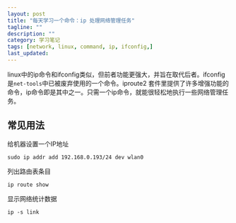 ```yaml
---
layout: post
title: "每天学习一个命令：ip 处理网络管理任务"
tagline: ""
description: ""
category: 学习笔记
tags: [network, linux, command, ip, ifconfig,]
last_updated: 
---
```


linux中的ip命令和ifconfig类似，但前者功能更强大，并旨在取代后者。ifconfig是`net-tools`中已被废弃使用的一个命令。iproute2 套件里提供了许多增强功能的命令，ip命令即是其中之一。只需一个ip命令，就能很轻松地执行一些网络管理任务。

## 常见用法
给机器设置一个IP地址

    sudo ip addr add 192.168.0.193/24 dev wlan0

列出路由表条目

    ip route show

显示网络统计数据

    ip -s link


